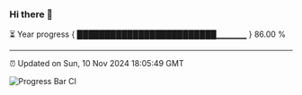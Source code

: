 ### Hi there 👋

⏳ Year progress { █████████████████████████▁▁▁▁▁ } 86.00 %

---

⏰ Updated on Sun, 10 Nov 2024 18:05:49 GMT

![Progress Bar CI](https://github.com/liununu/liununu/workflows/Progress%20Bar%20CI/badge.svg)

